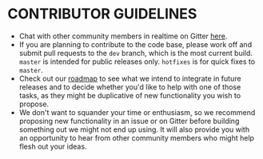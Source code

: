 # CONTRIBUTOR GUIDELINES

- Chat with other community members in realtime on Gitter [here](https://gitter.im/bs-detector/).
- If you are planning to contribute to the code base, please work off and submit pull requests to the `dev` branch, which is the most current build. `master` is intended for public releases only. `hotfixes` is for quick fixes to `master`.
- Check out our [roadmap](https://github.com/selfagency/bs-detector/wiki/Product-Roadmap) to see what we intend to integrate in future releases and to decide whether you'd like to help with one of those tasks, as they might be duplicative of new functionality you wish to propose.
- We don't want to squander your time or enthusiasm, so we recommend proposing new functionality in an issue or on Gitter before building something out we might not end up using. It will also provide you with an opportunity to hear from other community members who might help flesh out your ideas.
